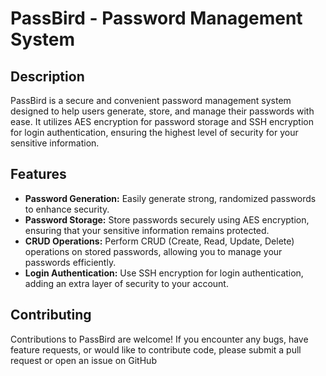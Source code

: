 # PassBird - Password Management System

## Description
PassBird is a secure and convenient password management system designed to help users generate, store, and manage their passwords with ease. It utilizes AES encryption for password storage and SSH encryption for login authentication, ensuring the highest level of security for your sensitive information.

## Features
- **Password Generation:** Easily generate strong, randomized passwords to enhance security.
- **Password Storage:** Store passwords securely using AES encryption, ensuring that your sensitive information remains protected.
- **CRUD Operations:** Perform CRUD (Create, Read, Update, Delete) operations on stored passwords, allowing you to manage your passwords efficiently.
- **Login Authentication:** Use SSH encryption for login authentication, adding an extra layer of security to your account.

## Contributing
Contributions to PassBird are welcome! If you encounter any bugs, have feature requests, or would like to contribute code, please submit a pull request or open an issue on GitHub
